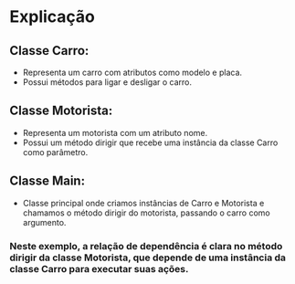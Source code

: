 # Explicação
## Classe Carro: 
- Representa um carro com atributos como modelo e placa. 
- Possui métodos para ligar e desligar o carro.
## Classe Motorista: 
- Representa um motorista com um atributo nome. 
- Possui um método dirigir que recebe uma instância da classe Carro como parâmetro.
## Classe Main: 
- Classe principal onde criamos instâncias de Carro e Motorista e chamamos o método dirigir do motorista, passando o carro como argumento.


### Neste exemplo, a relação de dependência é clara no método dirigir da classe Motorista, que depende de uma instância da classe Carro para executar suas ações.
